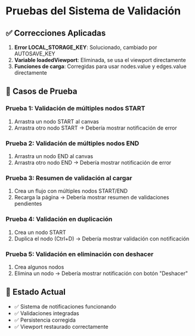 # Pruebas del Sistema de Validación

## ✅ Correcciones Aplicadas

1. **Error LOCAL_STORAGE_KEY**: Solucionado, cambiado por AUTOSAVE_KEY
2. **Variable loadedViewport**: Eliminada, se usa el viewport directamente
3. **Funciones de carga**: Corregidas para usar nodes.value y edges.value directamente

## 🧪 Casos de Prueba

### Prueba 1: Validación de múltiples nodos START
1. Arrastra un nodo START al canvas
2. Arrastra otro nodo START → Debería mostrar notificación de error

### Prueba 2: Validación de múltiples nodos END
1. Arrastra un nodo END al canvas  
2. Arrastra otro nodo END → Debería mostrar notificación de error

### Prueba 3: Resumen de validación al cargar
1. Crea un flujo con múltiples nodos START/END
2. Recarga la página → Debería mostrar resumen de validaciones pendientes

### Prueba 4: Validación en duplicación
1. Crea un nodo START
2. Duplica el nodo (Ctrl+D) → Debería mostrar validación con notificación

### Prueba 5: Validación en eliminación con deshacer
1. Crea algunos nodos
2. Elimina un nodo → Debería mostrar notificación con botón "Deshacer"

## 🎯 Estado Actual
- ✅ Sistema de notificaciones funcionando
- ✅ Validaciones integradas
- ✅ Persistencia corregida  
- ✅ Viewport restaurado correctamente
